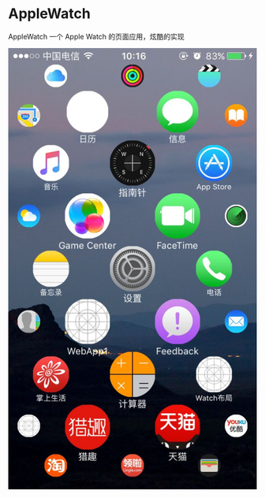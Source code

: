 # AppleWatch
AppleWatch
一个 Apple Watch 的页面应用，炫酷的实现


 ![image](https://raw.githubusercontent.com/YuBinPublic/AppleWatch/master/401E7C7FB9434E9E1EDF17E98DFB92DB.jpg)
